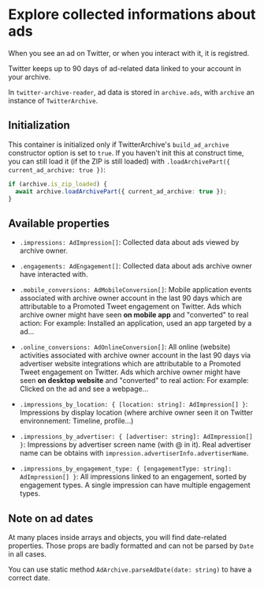 # Explore collected informations about ads

When you see an ad on Twitter, or when you interact with it, it is registred.

Twitter keeps up to 90 days of ad-related data linked to your account in your archive.

In `twitter-archive-reader`, ad data is stored in `archive.ads`, with `archive` an instance of `TwitterArchive`.

## Initialization
This container is initialized only if TwitterArchive's `build_ad_archive` constructor option is set to `true`.
If you haven't init this at construct time, you can still load it (if the ZIP is still loaded) with `.loadArchivePart({ current_ad_archive: true })`:

```ts
if (archive.is_zip_loaded) {
  await archive.loadArchivePart({ current_ad_archive: true });
}
```

## Available properties

- `.impressions: AdImpression[]`: Collected data about ads viewed by archive owner.

- `.engagements: AdEngagement[]`: Collected data about ads archive owner have interacted with.

- `.mobile_conversions: AdMobileConversion[]`: Mobile application events associated with archive owner account in the last 90 days which are attributable to a Promoted Tweet engagement on Twitter.
Ads which archive owner might have seen **on mobile app** and "converted" to real action:
For example: Installed an application, used an app targeted by a ad...

- `.online_conversions: AdOnlineConversion[]`: All online (website) activities associated with archive owner account in the last 90 days via advertiser website integrations which are attributable to a Promoted Tweet engagement on Twitter. Ads which archive owner might have seen **on desktop website** and "converted" to real action: For example: Clicked on the ad and see a webpage...

- `.impressions_by_location: { [location: string]: AdImpression[] }`: Impressions by display location (where archive owner seen it on Twitter environnement: Timeline, profile...)

- `.impressions_by_advertiser: { [advertiser: string]: AdImpression[] }`: Impressions by advertiser screen name (with @ in it). Real advertiser name can be obtains with `impression.advertiserInfo.advertiserName`.

- `.impressions_by_engagement_type: { [engagementType: string]: AdImpression[] }`: All impressions linked to an engagement, sorted by engagement types. A single impression can have multiple engagement types.

## Note on ad dates

At many places inside arrays and objects, you will find date-related properties.
Those props are badly formatted and can not be parsed by `Date` in all cases.

You can use static method `AdArchive.parseAdDate(date: string)` to have a correct date.
